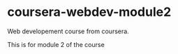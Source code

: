 # coursera-webdev-module2
<p> Web developement course from coursera.
<p> This is for module 2 of the course
